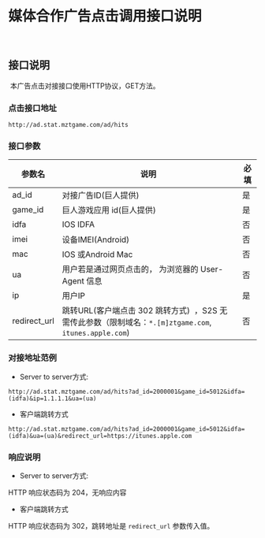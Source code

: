 媒体合作广告点击调用接口说明
==================
 
## 接口说明

 本广告点击对接接口使用HTTP协议，GET方法。
 
### 点击接口地址

`http://ad.stat.mztgame.com/ad/hits`
 
### 接口参数
 
 |参数名 | 说明 | 必填 |
 |------|------|------|
 | ad_id | 对接广告ID(巨人提供) | 是 |
 | game_id | 巨人游戏应用 id(巨人提供) | 是|
 | idfa | IOS IDFA | 否 |
 | imei | 设备IMEI(Android)  | 否 |
 | mac | IOS 或Android Mac | 否 |
 | ua | 用户若是通过网页点击的， 为浏览器的 User-Agent 信息 | 否 |
 | ip | 用户IP |  是 |
 | redirect_url | 跳转URL(客户端点击 302 跳转方式)  ，S2S 无需传此参数（限制域名：`*.[m]ztgame.com`, `itunes.apple.com`) |  否 |
 
### 对接地址范例

* Server to server方式:

```
http://ad.stat.mztgame.com/ad/hits?ad_id=2000001&game_id=5012&idfa=(idfa)&ip=1.1.1.1&ua=(ua)
```

* 客户端跳转方式

```
http://ad.stat.mztgame.com/ad/hits?ad_id=2000001&game_id=5012&idfa=(idfa)&ua=(ua)&redirect_url=https://itunes.apple.com
```
 
### 响应说明
 
* Server to server方式:

HTTP 响应状态码为 204，无响应内容

* 客户端跳转方式

HTTP 响应状态码为 302，跳转地址是 `redirect_url` 参数传入值。
